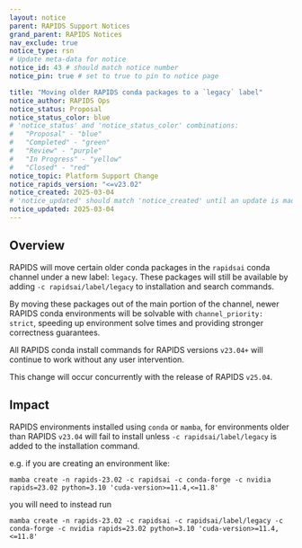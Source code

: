 ```yaml
---
layout: notice
parent: RAPIDS Support Notices
grand_parent: RAPIDS Notices
nav_exclude: true
notice_type: rsn
# Update meta-data for notice
notice_id: 43 # should match notice number
notice_pin: true # set to true to pin to notice page

title: "Moving older RAPIDS conda packages to a `legacy` label"
notice_author: RAPIDS Ops
notice_status: Proposal
notice_status_color: blue
# 'notice_status' and 'notice_status_color' combinations:
#   "Proposal" - "blue"
#   "Completed" - "green"
#   "Review" - "purple"
#   "In Progress" - "yellow"
#   "Closed" - "red"
notice_topic: Platform Support Change
notice_rapids_version: "<=v23.02"
notice_created: 2025-03-04
# 'notice_updated' should match 'notice_created' until an update is made
notice_updated: 2025-03-04
---
```


## Overview

RAPIDS will move certain older conda packages in the `rapidsai` conda channel
under a new label: `legacy`. These packages will still be available by adding
`-c rapidsai/label/legacy` to installation and search commands.

By moving these packages out of the main portion of the channel, newer RAPIDS
conda environments will be solvable with `channel_priority: strict`, speeding up
environment solve times and providing stronger correctness guarantees.

All RAPIDS conda install commands for RAPIDS versions `v23.04+` will continue to
work without any user intervention.

This change will occur concurrently with the release of RAPIDS `v25.04`.


## Impact

RAPIDS environments installed using `conda` or `mamba`, for environments older
than RAPIDS `v23.04` will fail to install unless `-c rapidsai/label/legacy` is
added to the installation command.

e.g. if you are creating an environment like:

```shell
mamba create -n rapids-23.02 -c rapidsai -c conda-forge -c nvidia rapids=23.02 python=3.10 'cuda-version>=11.4,<=11.8'
```

you will need to instead run

```shell
mamba create -n rapids-23.02 -c rapidsai -c rapidsai/label/legacy -c conda-forge -c nvidia rapids=23.02 python=3.10 'cuda-version>=11.4,<=11.8'
```
